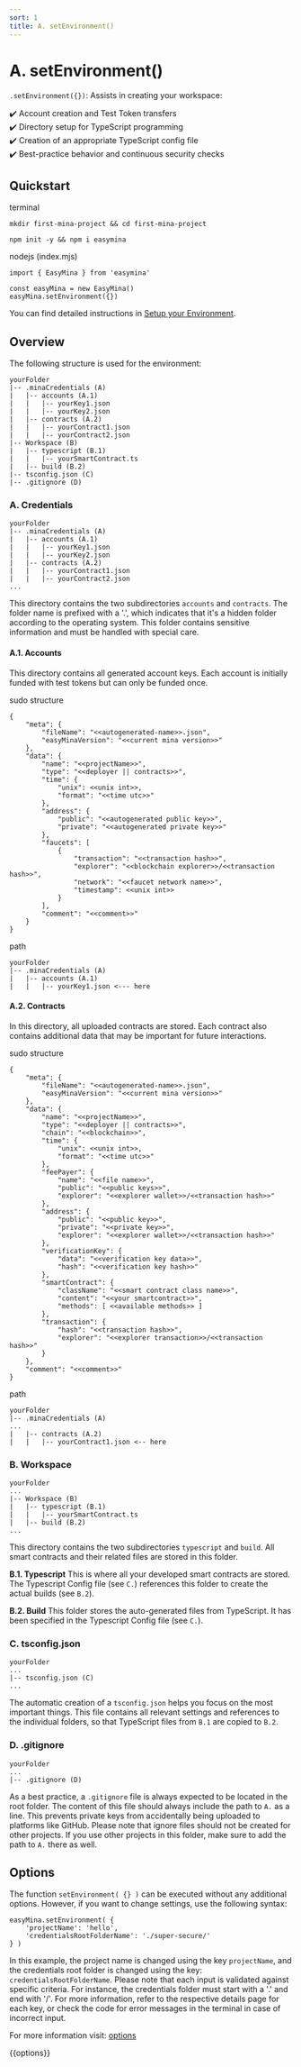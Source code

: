 ```yaml
---
sort: 1
title: A. setEnvironment()
---
```


# A. setEnvironment()

`.setEnvironment({})`: Assists in creating your workspace:

:heavy_check_mark: Account creation and Test Token transfers  
:heavy_check_mark: Directory setup for TypeScript programming  
:heavy_check_mark: Creation of an appropriate TypeScript config file  
:heavy_check_mark: Best-practice behavior and continuous security checks  


## Quickstart

terminal
```
mkdir first-mina-project && cd first-mina-project
```
```
npm init -y && npm i easymina
```

nodejs (index.mjs)
```
import { EasyMina } from 'easymina'

const easyMina = new EasyMina()
easyMina.setEnvironment({})
```

You can find detailed instructions in [Setup your Environment](../tutorials/setup_environment.html).


## Overview

The following structure is used for the environment:

```
yourFolder
|-- .minaCredentials (A)
|   |-- accounts (A.1)
|   |   |-- yourKey1.json
|   |   |-- yourKey2.json
|   |-- contracts (A.2)
|   |   |-- yourContract1.json
|   |   |-- yourContract2.json
|-- Workspace (B)
|   |-- typescript (B.1)
|   |   |-- yourSmartContract.ts
|   |-- build (B.2)
|-- tsconfig.json (C)
|-- .gitignore (D)
```

### A. Credentials  

```
yourFolder
|-- .minaCredentials (A)
|   |-- accounts (A.1)
|   |   |-- yourKey1.json
|   |   |-- yourKey2.json
|   |-- contracts (A.2)
|   |   |-- yourContract1.json
|   |   |-- yourContract2.json
...
```

This directory contains the two subdirectories `accounts` and `contracts`. The folder name is prefixed with a '.', which indicates that it's a hidden folder according to the operating system. This folder contains sensitive information and must be handled with special care.

#### A.1. Accounts
This directory contains all generated account keys. Each account is initially funded with test tokens but can only be funded once.

sudo structure
```
{
    "meta": {
        "fileName": "<<autogenerated-name>>.json",
        "easyMinaVersion": "<<current mina version>>"
    },
    "data": {
        "name": "<<projectName>>",
        "type": "<<deployer || contracts>>",
        "time": {
            "unix": <<unix int>>,
            "format": "<<time utc>>"
        },
        "address": {
            "public": "<<autogenerated public key>>",
            "private": "<<autogenerated private key>>"
        },
        "faucets": [
            {
                "transaction": "<<transaction hash>>",
                "explorer": "<<blockchain explorer>>/<<transaction hash>>",
                "network": "<<faucet network name>>",
                "timestamp": <<unix int>>
            }
        ],
        "comment": "<<comment>>"
    }
}
```

path
```
yourFolder
|-- .minaCredentials (A)
|   |-- accounts (A.1)
|   |   |-- yourKey1.json <--- here
```


#### A.2. Contracts
In this directory, all uploaded contracts are stored. Each contract also contains additional data that may be important for future interactions.

sudo structure
```
{
    "meta": {
        "fileName": "<<autogenerated-name>>.json",
        "easyMinaVersion": "<<current mina version>>"
    },
    "data": {
        "name": "<<projectName>>",
        "type": "<<deployer || contracts>>",
        "chain": "<<blockchain>>",
        "time": {
            "unix": <<unix int>>,
            "format": "<<time utc>>"
        },
        "feePayer": {
            "name": "<<file name>>",
            "public": "<<public keys>>",
            "explorer": "<<explorer wallet>>/<<transaction hash>>"
        },
        "address": {
            "public": "<<public key>>",
            "private": "<<private key>>",
            "explorer": "<<explorer wallet>>/<<transaction hash>>"
        },
        "verificationKey": {
            "data": "<<verification key data>>",
            "hash": "<<verification key hash>>"
        },
        "smartContract": {
            "className": "<<smart contract class name>>",
            "content": "<<your smartcontract>>",
            "methods": [ <<available methods>> ]
        },
        "transaction": {
            "hash": "<<transaction hash>>",
            "explorer": "<<explorer transaction>>/<<transaction hash>>"
        }
    },
    "comment": "<<comment>>"
}
```

path
```
yourFolder
|-- .minaCredentials (A)
...
|   |-- contracts (A.2)
|   |   |-- yourContract1.json <-- here

```


### B. Workspace  

```
yourFolder
...
|-- Workspace (B)
|   |-- typescript (B.1)
|   |   |-- yourSmartContract.ts
|   |-- build (B.2)
...
```

This directory contains the two subdirectories `typescript` and `build`. All smart contracts and their related files are stored in this folder.

**B.1. Typescript**
This is where all your developed smart contracts are stored. The Typescript Config file (see `C.`) references this folder to create the actual builds (see `B.2`).

**B.2. Build**
This folder stores the auto-generated files from TypeScript. It has been specified in the Typescript Config file (see `C.`).

### C. tsconfig.json

```
yourFolder
...
|-- tsconfig.json (C)
...
```

The automatic creation of a `tsconfig.json` helps you focus on the most important things. This file contains all relevant settings and references to the individual folders, so that TypeScript files from `B.1` are copied to `B.2`.

### D. .gitignore

```
yourFolder
...
|-- .gitignore (D)
```

As a best practice, a `.gitignore` file is always expected to be located in the root folder. The content of this file should always include the path to `A.` as a line. This prevents private keys from accidentally being uploaded to platforms like GitHub. Please note that ignore files should not be created for other projects. If you use other projects in this folder, make sure to add the path to `A.` there as well.


## Options

The function `setEnvironment( {} )` can be executed without any additional options. However, if you want to change settings, use the following syntax:

```
easyMina.setEnvironment( {
    'projectName': 'hello',
    'credentialsRootFolderName': './super-secure/'
} )
```

In this example, the project name is changed using the key `projectName`, and the credentials root folder is changed using the key: `credentialsRootFolderName`. Please note that each input is validated against specific criteria. For instance, the credentials folder must start with a '.' and end with '/'. For more information, refer to the respective details page for each key, or check the code for error messages in the terminal in case of incorrect input.

For more information visit: [options](../options)

{{options}}
